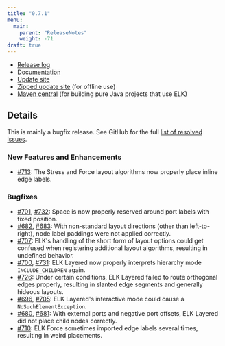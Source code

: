 ```yaml
---
title: "0.7.1"
menu:
  main:
    parent: "ReleaseNotes"
    weight: -71
draft: true
---
```


* [Release log](https://projects.eclipse.org/projects/modeling.elk/releases/0.7.1)
* [Documentation](https://download.eclipse.org/elk/updates/releases/0.7.1/elk-0.7.1-docs.zip)
* [Update site](https://download.eclipse.org/elk/updates/releases/0.7.1/)
* [Zipped update site](https://download.eclipse.org/elk/updates/releases/0.7.1/elk-0.7.1.zip) (for offline use)
* [Maven central](https://repo.maven.apache.org/maven2/org/eclipse/elk/) (for building pure Java projects that use ELK)



## Details

This is mainly a bugfix release. See GitHub for the full [list of resolved issues](https://github.com/eclipse/elk/milestone/16?closed=1).


### New Features and Enhancements

* [#713](https://github.com/eclipse/elk/pull/713): The Stress and Force layout algorithms now properly place inline edge labels.


### Bugfixes

* [#701](https://github.com/eclipse/elk/issues/701), [#732](https://github.com/eclipse/elk/pull/732): Space is now properly reserved around port labels with fixed position.
* [#682](https://github.com/eclipse/elk/issues/682), [#683](https://github.com/eclipse/elk/pull/683): With non-standard layout directions (other than left-to-right), node label paddings were not applied correctly.
* [#707](https://github.com/eclipse/elk/pull/707): ELK's handling of the short form of layout options could get confused when registering additional layout algorithms, resulting in undefined behavior.
* [#700](https://github.com/eclipse/elk/issues/700), [#731](https://github.com/eclipse/elk/pull/731): ELK Layered now properly interprets hierarchy mode `INCLUDE_CHILDREN` again.
* [#726](https://github.com/eclipse/elk/issues/726): Under certain conditions, ELK Layered failed to route orthogonal edges properly, resulting in slanted edge segments and generally hideous layouts.
* [#696](https://github.com/eclipse/elk/issues/696), [#705](https://github.com/eclipse/elk/pull/705): ELK Layered's interactive mode could cause a `NoSuchElementException`.
* [#680](https://github.com/eclipse/elk/issues/680), [#681](https://github.com/eclipse/elk/pull/681): With external ports and negative port offsets, ELK Layered did not place child nodes correctly.
* [#710](https://github.com/eclipse/elk/pull/710): ELK Force sometimes imported edge labels several times, resulting in weird placements.
